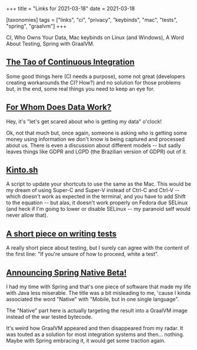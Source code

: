 +++
title = "Links for 2021-03-18"
date = 2021-03-18

[taxonomies]
tags = ["links", "ci", "privacy", "keybinds", "mac", "tests", "spring",
"graalvm"]
+++

CI, Who Owns Your Data, Mac keybinds on Linux (and Windows), A Word About
Testing, Spring with GraalVM.

<!-- more -->

## [The Tao of Continuous Integration](https://blog.trailofbits.com/2021/02/26/the-tao-of-continuous-integration/)

Some good things here (CI needs a purpose), some not great (developers creating
workarounds the CI? How?) and no solution for those problems but, in the end,
some real things you need to keep an eye for.

## [For Whom Does Data Work?](https://computerhistory.org/blog/for-whom-does-data-work/)

Hey, it's "let's get scared about who is getting my data" o'clock!

Ok, not that much but, once again, someone is asking who is getting some money
using information we don't know is being captured and processed about us. There
is even a discussion about different models -- but sadly leaves things like GDPR
and LGPD (the Brazilian version of GDPR) out of it.

## [Kinto.sh](https://github.com/rbreaves/kinto/)

A script to update your shortcuts to use the same as the Mac. This would be my
dream of using Super-C and Super-V instead of Ctrl-C and Ctrl-V -- which doesn't
work as expected in the terminal, and you have to add Shift to the equation --
but alas, it doesn't work properly on Fedora due SELinux (and heck if I'm going
to lower or disable SELinux -- my paranoid self would never allow that).

## [A short piece on writing tests](https://blog.loadzero.com/blog/on-tests/)

A really short piece about testing, but I surely can agree with the content of
the first line: "If you're unsure of how to proceed, white a test".

## [Announcing Spring Native Beta!](https://spring.io/blog/2021/03/11/announcing-spring-native-beta)

I had my time with Spring and that's one piece of software that made my life
with Java less miserable. The title was a bit misleading to me, 'cause I kinda
associated the word "Native" with "Mobile, but in one single language".

The "Native" part here is actually targeting the result into a GraalVM image
instead of the war tested bytecode.

It's weird how GraalVM appeared and then disappeared from my radar. It was
touted as a solution for most integration systems and then... nothing. Maybe
with Spring embracing it, it would get some traction again.
